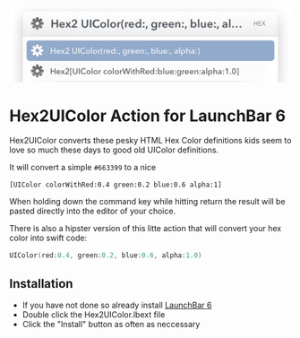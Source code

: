 ![Hex2UIColor in action](Screenshots/Screenshot.png)

# Hex2UIColor Action for LaunchBar 6

Hex2UIColor converts these pesky HTML Hex Color definitions kids seem to love so much these days to good old UIColor definitions.

It will convert a simple `#663399` to a nice

```objc
[UIColor colorWithRed:0.4 green:0.2 blue:0.6 alpha:1]
```

When holding down the command key while hitting return the result will be pasted directly into the editor of your choice.

There is also a hipster version of this litte action that will convert your hex color into swift code:

```swift
UIColor(red:0.4, green:0.2, blue:0.6, alpha:1.0)
```

## Installation

- If you have not done so already install [LaunchBar 6](http://www.obdev.at/products/launchbar/index.html) 
- Double click the Hex2UIColor.lbext file
- Click the "Install" button as often as neccessary
